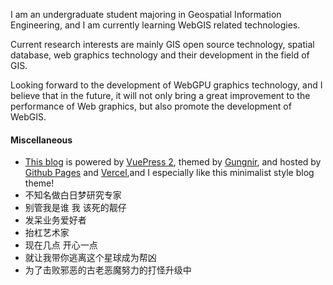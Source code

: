 I am an undergraduate student majoring in Geospatial Information Engineering, and I am currently learning WebGIS related technologies.  


Current research interests are mainly GIS open source technology, spatial database, web graphics technology and their development in the field of GIS.


Looking forward to the development of WebGPU graphics technology, and I believe that in the future, it will not only bring a great improvement to the performance of Web graphics, but also promote the development of WebGIS.



#### Miscellaneous
-  [This blog](https://github.com/Renovamen/renovamen.github.io) is powered by [VuePress 2](https://v2.vuepress.vuejs.org/), themed by [Gungnir](https://github.com/Renovamen/vuepress-theme-gungnir), and hosted by [Github Pages](https://pages.github.com/) and [Vercel](https://vercel.com),and I especially like this minimalist style blog theme!
- 不知名做白日梦研究专家
- 别管我是谁 我 该死的靓仔
- 发呆业务爱好者
- 抬杠艺术家
- 现在几点 开心一点
- 就让我带你逃离这‌个星球成‌为帮凶
- 为了击败邪恶的古老恶魔努力的打怪升级中